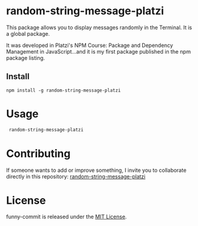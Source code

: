 # random-string-message-platzi

This package allows you to display messages randomly in the Terminal. It is a global package.

It was developed in Platzi's NPM Course: Package and Dependency Management in JavaScript...and it is my first package published in the npm package listing.

## Install

```npm
npm install -g random-string-message-platzi
```

# Usage

```bash
 random-string-message-platzi
```

# Contributing

If someone wants to add or improve something, I invite you to collaborate directly in this repository: [random-string-message-platzi](https://github.com/j3susorozco/random-string-message-platzi)

# License

funny-commit is released under the [MIT License](https://opensource.org/licenses/MIT).
